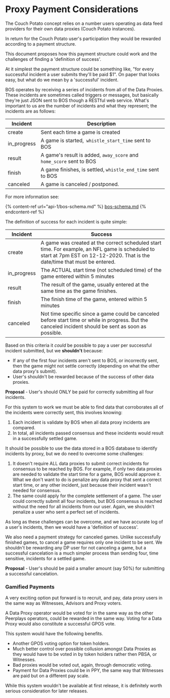 # Proxy Payment Considerations

The Couch Potato concept relies on a number users operating as data feed providers for their own data proxies (Couch Potato instances).

In return for the Couch Potato user's participation they would be rewarded according to a payment structure.

This document proposes how this payment structure could work and the challenges of finding a 'definition of success'.

At it simplest the payment structure could be something like, "for every successful incident a user submits they'll be paid $1". On paper that looks easy, but what do we mean by a 'successful' incident.

BOS operates by receiving a series of incidents from all of the Data Proxies. These incidents are sometimes called triggers or messages, but basically they're just JSON sent to BOS though a RESTful web service. What's important to us are the number of incidents and what they represent; the incidents are as follows:

| Incident     | Description                                                         |
| ------------ | ------------------------------------------------------------------- |
| create       | Sent each time a game is created                                    |
| in\_progress | A game is started,` whistle_start_time` sent to BOS                 |
| result       | A game's result is added, `away_score` and `home_score` sent to BOS |
| finish       | A game finishes, is settled, `whistle_end_time` sent to BOS         |
| canceled     | A game is canceled / postponed.                                     |

For more information see:

{% content-ref url="api-1/bos-schema.md" %}
[bos-schema.md](api-1/bos-schema.md)
{% endcontent-ref %}

The definition of success for each incident is quite simple:

| Incident     | Success                                                                                                                                                                      |
| ------------ | ---------------------------------------------------------------------------------------------------------------------------------------------------------------------------- |
| create       | A game was created at the correct scheduled start time. For example, an NFL game is scheduled to start at 7pm EST on 12-12-2020. That is the date/time that must be entered. |
| in\_progress | The ACTUAL start time (not scheduled time) of the game entered within 5 minutes                                                                                              |
| result       | The result of the game, usually entered at the same time as the game finishes.                                                                                               |
| finish       | The finish time of the game, entered within 5 minutes                                                                                                                        |
| canceled     | Not time specific since a game could be canceled before start time or while in progress. But the canceled incident should be sent as soon as possible.                       |

Based on this criteria it _could_ be possible to pay a user per successful incident submitted, but we **shouldn't** because:

* If any of the first four incidents aren't sent to BOS, or incorrectly sent, then the game might not settle correctly (depending on what the other data proxy's submit).
* User's shouldn't be rewarded because of the success of other data proxies.

**Proposal** - User's should ONLY be paid for correctly submitting all four incidents.

For this system to work we must be able to find data that corroborates all of the incidents were correctly sent, this involves knowing:

1. Each incident is validate by BOS when all data proxy incidents are compared.
2. In total, all incidents passed consensus and these incidents would result in a successfully settled game.

It should be possible to use the data stored in a BOS database to identify incidents by proxy, but we do need to overcome some challenges:

1. It doesn't require ALL data proxies to submit correct incidents for consensus to be reached by BOS. For example, if only two data proxies are needed to validate the start time for a game, BOS would approve it. What we don't want to do is penalize any data proxy that sent a correct start time, or any other incident, just because their incident wasn't needed for consensus.
2. The same could apply for the complete settlement of a game. The user could correctly submit all four incidents, but BOS consensus is reached without the need for all incidents from our user. Again, we shouldn't penalize a user who sent a perfect set of incidents.

As long as these challenges can be overcome, and we have accurate log of a user's incidents, then we would have a 'definition of success'.

We also need a payment strategy for canceled games. Unlike successfully finished games, to cancel a game requires only one incident to be sent. We shouldn't be rewarding any DP user for not canceling a game, but a successful cancelation is a much simpler process than sending four,  time sensitive, incidents for a settled game.

**Proposal** - User's should be paid a smaller amount (say 50%) for submitting a successful cancelation.

### Gamified Payments

A very exciting option put forward is to recruit, and pay, data proxy users in the same way as Witnesses, Advisors and Proxy voters.

A Data Proxy operator would be voted for in the same way as the other Peerplays operators, could be rewarded in the same way. Voting for a Data Proxy would also constitute a successful GPOS vote.

This system would have the following benefits.

* Another GPOS voting option for token holders.
* Much better control over possible collusion amongst Data Proxies as they would have to be voted in by token holders rather then PBSA, or Witnesses.
* Bad proxies would be voted out, again, through democratic voting.
* Payment for Data Proxies could be in PPY, the same way that Witnesses are paid but on a different pay scale.

While this system wouldn't be available at first release, it is definitely worth serious consideration for later releases.
